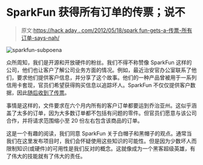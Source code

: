 # SparkFun 获得所有订单的传票；说不

> 原文:[https://hack aday . com/2012/05/18/spark fun-gets-a-传票-所有订单-says-nah/](https://hackaday.com/2012/05/18/sparkfun-gets-a-subpoena-for-all-orders-says-nah/)

![](../Images/ed876f340ba307a0e93307e9e61252f4.png "sparkfun-subpoena")

众所周知，我们是开源和开放硬件的粉丝。我们不得不称赞像 SparkFun 这样的公司，他们也让客户了解公司业务方面的情况。例如，最近治安官办公室联系了他们，要求他们提供客户信息，并分享了这个故事。他们的一种产品曾被用于一系列信用卡套现，官员们希望获得购买信息以追踪坏人。SparkFun 不仅仅提供客户数据，因此[随后收到了传票](http://www.sparkfun.com/news/836)。

事情是这样的，文件要求在六个月内所有的客户订单都要运到乔治亚州。这似乎涵盖了太多的订单，因为大多数订单都不包括有问题的零件。但官员们愿意与该公司合作，并将请求范围缩小至 20 份左右包含该商品的订单。

这是一个有趣的阅读，我们同意 SparkFun 关于白帽子和黑帽子的观点。通常当我们在这里发布项目时，我们会怀疑使用这些知识的可能性。但是因为少数坏人而限制知识(或硬件)的可用性是我们反对的概念。这就像成为一个黑客超级英雄，有了伟大的技能就有了伟大的责任。